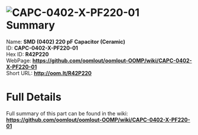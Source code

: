 
![CAPC-0402-X-PF220-01](https://github.com/oomlout/oomlout-OOMP/blob/master/parts/CAPC-0402-X-PF220-01/CAPC-0402-X-PF220-01_420.jpg)   
Summary
=================
  
Name: __SMD (0402) 220 pF Capacitor (Ceramic)__    
ID: __CAPC-0402-X-PF220-01__   
Hex ID: __R42P220__   
WebPage: __https://github.com/oomlout/oomlout-OOMP/wiki/CAPC-0402-X-PF220-01__   
Short URL: __http://oom.lt/R42P220__   

Full Details
==========================
Full summary of this part can be found in the wiki:   
__https://github.com/oomlout/oomlout-OOMP/wiki/CAPC-0402-X-PF220-01__    

